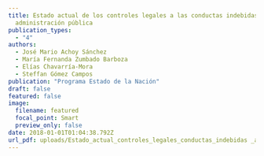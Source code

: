 ```yaml
---
title: Estado actual de los controles legales a las conductas indebidas en la
  administración pública
publication_types:
  - "4"
authors:
  - José Mario Achoy Sánchez
  - María Fernanda Zumbado Barboza
  - Elías Chavarría-Mora
  - Steffan Gómez Campos
publication: "Programa Estado de la Nación"
draft: false
featured: false
image:
  filename: featured
  focal_point: Smart
  preview_only: false
date: 2018-01-01T01:04:38.792Z
url_pdf: uploads/Estado_actual_controles_legales_conductas_indebidas _administracion_publica.pdf
---
```

